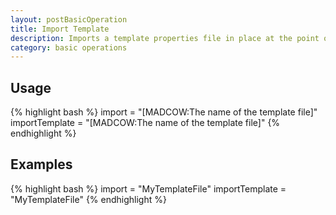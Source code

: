 ```yaml
---
layout: postBasicOperation
title: Import Template
description: Imports a template properties file in place at the point of the import operation in the Madcow properties test.
category: basic operations
---
```


## Usage
{% highlight bash %}
import = "[MADCOW:The name of the template file]"
importTemplate = "[MADCOW:The name of the template file]"
{% endhighlight %}

## Examples
{% highlight bash %}
import = "MyTemplateFile"
importTemplate = "MyTemplateFile"
{% endhighlight %}


